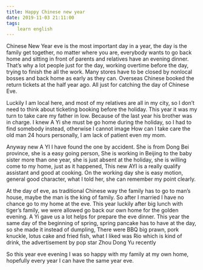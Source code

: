 ```yaml
---
title: Happy Chinese new year
date: 2019-11-03 21:11:00
tags:
    learn english
---
```

Chinese New Year eve is the most important day in a
year, the day is the family get together, no matter where you are, everybody
wants to go back home and sitting in front of parents and relatives have an
evening dinner. That’s why a lot people just for the day, working overtime
before the day, trying to finish the all the work. Many stores have to be
closed by nonlocal bosses and back home as early as they can. Overseas Chinese
booked the return tickets at the half year ago. All just for catching the day
of Chinese Eve.

Luckily I am local here, and most of my relatives are
all in my city, so I don’t need to think about ticketing booking before the
holiday. This year it was my turn to take care my father in low. Because of the
last year his brother was in charge. I knew A Yi she must be go home during the
holiday, so I had to find somebody instead, otherwise I cannot image How can I take
care the old man 24 hours personally, I am lack of patient even my mom. 

Anyway new A YI I have found the one by accident. She
is from Dong Bei province, she is a easy going person, She is working in Beijing
to the baby sister more than one year, she is just absent at the holiday, she
is willing come to my home, just as it happened, This new AYI is a really qualify
assistant and good at cooking. On the working day she is easy motion, general
good character, what I told her, she can remember my point clearly.

At the day of eve, as traditional Chinese way the
family has to go to man’s house, maybe the man is the king of family. So after
I married I have no chance go to my home at the eve. This year luckily after
big lunch with tiger’s family, we were allowed go back our own home for the
golden evening. A Yi gave us a lot helps for prepare the eve dinner. This year
the same day of the beginning of spring, spring pancake has to have at the day,
so she made it instead of dumpling, There were BBQ big prawn, pork knuckle,
lotus cake and fried fish, what I liked was Rio which is kind of drink, the advertisement
by pop star Zhou Dong Yu recently

So this year eve evening I was so happy with my family
at my own home, hopefully every year I can have the same year eve.